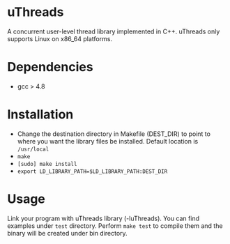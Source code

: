 # uThreads
A concurrent user-level thread library implemented in C++. uThreads only supports Linux on x86_64 platforms. 

# Dependencies
 * gcc > 4.8 

# Installation
* Change the destination directory in Makefile (DEST_DIR) to point to where you want the library files be installed. Default location is `/usr/local`
* `make`
* `[sudo] make install`
* `export LD_LIBRARY_PATH=$LD_LIBRARY_PATH:DEST_DIR` 

# Usage

Link your program with uThreads library (-luThreads). You can find examples under `test` directory. Perform `make test` to compile them and the binary will be created under bin directory. 


